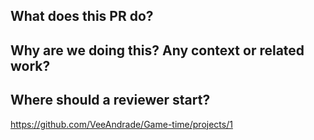 ## What does this PR do?


## Why are we doing this? Any context or related work?


## Where should a reviewer start?


https://github.com/VeeAndrade/Game-time/projects/1
